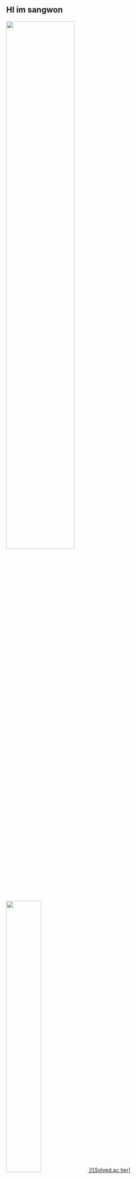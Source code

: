 ## HI im sangwon

<a href="#"> 
  <img src="https://github-readme-stats.vercel.app/api?username=nowgnas&theme=calm&show_icons=true" width="60%">
</a><br>
<a href="#">
  <img src="https://github-readme-stats.vercel.app/api/top-langs/?username=nowgnas&theme=calm&exclude_repo=Jagi,assignment&layout=compact" width="43%">
[![Solved.ac tier](http://mazassumnida.wtf/api/v2/generate_badge?boj=leo503801)](https://solved.ac/leo503801)

</a>

<hr>

<!--START_SECTION:waka-->

![Profile Views](http://img.shields.io/badge/Profile%20Views-9-blue)

![Lines of code](https://img.shields.io/badge/From%20Hello%20World%20I%27ve%20Written-380%20Thousand%20lines%20of%20code-blue)

**🐱 My GitHub Data**

> 🏆 314 Contributions in the Year 2022
>
> 📦 2.3 MB Used in GitHub's Storage
>
> 🚫 Not Opted to Hire
>
> 📜 48 Public Repositories
>
> 🔑 57 Private Repositories
>
> **I'm a Night 🦉**

```text
🌞 Morning    34 commits     █░░░░░░░░░░░░░░░░░░░░░░░░   4.24%
🌆 Daytime    271 commits    ████████░░░░░░░░░░░░░░░░░   33.79%
🌃 Evening    226 commits    ███████░░░░░░░░░░░░░░░░░░   28.18%
🌙 Night      271 commits    ████████░░░░░░░░░░░░░░░░░   33.79%

```

📅 **I'm Most Productive on Thursday**

```text
Monday       126 commits    ████░░░░░░░░░░░░░░░░░░░░░   15.71%
Tuesday      101 commits    ███░░░░░░░░░░░░░░░░░░░░░░   12.59%
Wednesday    146 commits    ████░░░░░░░░░░░░░░░░░░░░░   18.2%
Thursday     163 commits    █████░░░░░░░░░░░░░░░░░░░░   20.32%
Friday       104 commits    ███░░░░░░░░░░░░░░░░░░░░░░   12.97%
Saturday     72 commits     ██░░░░░░░░░░░░░░░░░░░░░░░   8.98%
Sunday       90 commits     ██░░░░░░░░░░░░░░░░░░░░░░░   11.22%

```

📊 **This Week I Spent My Time On**

```text
⌚︎ Time Zone: Asia/Seoul

💬 Programming Languages:
JavaScript               21 hrs 7 mins       ███████████████░░░░░░░░░░   61.39%
Python                   9 hrs 14 mins       ██████░░░░░░░░░░░░░░░░░░░   26.88%
JSON                     1 hr 26 mins        █░░░░░░░░░░░░░░░░░░░░░░░░   4.18%
Markdown                 1 hr 15 mins        █░░░░░░░░░░░░░░░░░░░░░░░░   3.68%
HTML                     29 mins             ░░░░░░░░░░░░░░░░░░░░░░░░░   1.43%

🔥 Editors:
VS Code                  34 hrs 24 mins      █████████████████████████   100.0%

💻 Operating System:
Linux                    34 hrs 24 mins      █████████████████████████   100.0%

```

Last Updated on 02/03/2022 18:48:07 UTC

<!--END_SECTION:waka-->

<div align="center">
  <h2>⌨️Languages and Tools⌨️</h2>
  <div align=flex>
    <img height="25px" src="https://img.shields.io/badge/Python-3776AB?style=flat&amp;logo=Python&amp;logoColor=white" alt="Python Badge"> 
    <img height="25px" src="https://img.shields.io/badge/Javascript-F7DF1E?style=flat&amp;logo=Javascript&amp;logoColor=white" alt="Python Badge">
  </div>

  <div>
  <img height="25px" src="https://img.shields.io/badge/Express-000000?style=flat&amp;logo=Express&amp;logoColor=white" alt="Python Badge">
  <img height="25px" src="https://img.shields.io/badge/Node js-339933?style=flat&amp;logo=Node.js&amp;logoColor=white" alt="Python Badge">
  <img height="25px" src="https://img.shields.io/badge/MongoDB-47A248?style=flat&amp;logo=MongoDB&amp;logoColor=white" alt="Python Badge">
  <img height="25px" src="https://img.shields.io/badge/React-61DAFB?style=flat&amp;logo=React&amp;logoColor=white" alt="Python Badge">
   <img height="25px" src="https://img.shields.io/badge/TensorFlow-FF6F00?style=flat&amp;logo=TensorFlow&amp;logoColor=white" alt="Python Badge">
  </div>
  <div>
  <img height="25px" src="https://img.shields.io/badge/Visual Studio Code-007ACC?style=flat&amp;logo=Visual Studio Code&amp;logoColor=white" alt="Python Badge">
  <img height="25px" src="https://img.shields.io/badge/Ubuntu-E95420?style=flat&amp;logo=Ubuntu&amp;logoColor=white" alt="Python Badge">
  </div>
</div>
<br>

<!-- ![trophy](https://github-profile-trophy.vercel.app/?username=nowgnas&column=7&margin-w=15&margin-h=15) -->

<!--
**Marshmellowon/Marshmellowon** is a ✨ _special_ ✨ repository because its `README.md` (this file) appears on your GitHub profile.

Here are some ideas to get you started:

- 🔭 I’m currently working on ...
- 🌱 I’m currently learning ...
- 👯 I’m looking to collaborate on ...
- 🤔 I’m looking for help with ...
- 💬 Ask me about ...
- 📫 How to reach me: ...
- 😄 Pronouns: ...
- ⚡ Fun fact: ...
-->
